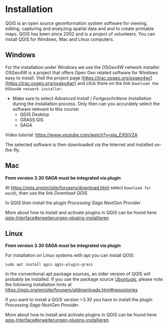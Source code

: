 # Installation

QGIS is an open source geoinformation system software for viewing, editing, capturing and analyzing spatial data and and to create printable maps. QGIS has been since 2002 and is a project of volunteers. 
You can install QGIS for Windows, Mac and Linux computers. 

## Windows
For the installation under Windows we use the OSGeo4W network installer. OSGeo4W is a project that offers Open Geo related software for Windows easy to install. Visit the project page [https://trac.osgeo.org/osgeo4w/](https://trac.osgeo.org/osgeo4w/) and click there on the link `Download the ​OSGeo4W network installer`. 

* Make sure to select _Advanced Install_ / _Fortgeschrittene Installation_ during the installation process. Only then can you accurately select the software relevant to this course:
   - QGIS Desktop
   - GRASS GIS
   - SAGA
  
Video tutorial: https://www.youtube.com/watch?v=pja_EX0tVZA

The selected software is then downloaded via the Internet and installed on-the-fly.

## Mac

__**From version 3.30 SAGA must be integrated via plugin**__

At https://qgis.org/en/site/forusers/download.html select `Download for macOS`, then use the link _Download QGIS_. 

In QGIS then install the plugin _Processing Saga NextGen Provider_. 

More about how to install and activate plugins in QGIS can be found here:
[qgis-Interface#erweiterungen-plugins-installieren](https://courses.gistools.geog.uni-heidelberg.de/giscience/gis-einfuehrung/-/wikis/qgis-Interface#erweiterungen-plugins-installieren)

## Linux

__**From version 3.30 SAGA must be integrated via plugin**__

For installation on Linux systems with apt you can install QGIS:

```
sudo apt install qgis qgis-plugin-grass
```

In the conventional apt package sources, an older version of QGIS will probably be installed. If you use the package source [Ubuntugis](https://launchpad.net/~ubuntugis/+archive/ubuntu/ppa), please note the following installation hints at https://qgis.org/en/site/forusers/alldownloads.html#repositories

If you want to install a QGIS version >3.30 you have to install the plugin _Processing Saga NextGen Provider_.  

More about how to install and activate plugins in QGIS can be found here:
[qgis-Interface#erweiterungen-plugins-installieren](https://courses.gistools.geog.uni-heidelberg.de/giscience/gis-einfuehrung/-/wikis/qgis-Interface#erweiterungen-plugins-installieren)
 
